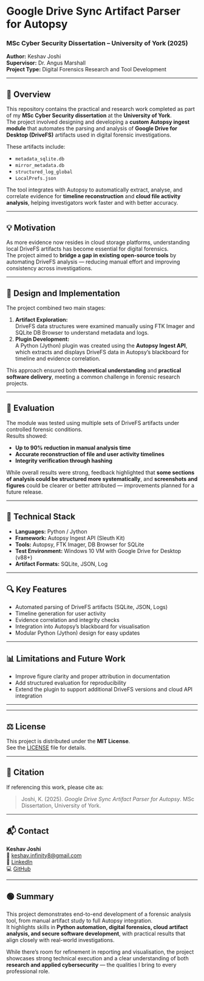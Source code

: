 # Google Drive Sync Artifact Parser for Autopsy

### MSc Cyber Security Dissertation – University of York (2025)  
**Author:** Keshav Joshi  
**Supervisor:** Dr. Angus Marshall  
**Project Type:** Digital Forensics Research and Tool Development  

---

## 📘 Overview

This repository contains the practical and research work completed as part of my **MSc Cyber Security dissertation** at the **University of York**.  
The project involved designing and developing a **custom Autopsy ingest module** that automates the parsing and analysis of **Google Drive for Desktop (DriveFS)** artifacts used in digital forensic investigations.

These artifacts include:
- `metadata_sqlite.db`  
- `mirror_metadata.db`  
- `structured_log_global`  
- `LocalPrefs.json`  

The tool integrates with Autopsy to automatically extract, analyse, and correlate evidence for **timeline reconstruction** and **cloud file activity analysis**, helping investigators work faster and with better accuracy.

---

## 💡 Motivation

As more evidence now resides in cloud storage platforms, understanding local DriveFS artifacts has become essential for digital forensics.  
The project aimed to **bridge a gap in existing open-source tools** by automating DriveFS analysis — reducing manual effort and improving consistency across investigations.

---

## 🧩 Design and Implementation

The project combined two main stages:

1. **Artifact Exploration:**  
   DriveFS data structures were examined manually using FTK Imager and SQLite DB Browser to understand metadata and logs.  
2. **Plugin Development:**  
   A Python (Jython) plugin was created using the **Autopsy Ingest API**, which extracts and displays DriveFS data in Autopsy’s blackboard for timeline and evidence correlation.

This approach ensured both **theoretical understanding** and **practical software delivery**, meeting a common challenge in forensic research projects.

---

## 🧪 Evaluation

The module was tested using multiple sets of DriveFS artifacts under controlled forensic conditions.  
Results showed:
- **Up to 90% reduction in manual analysis time**  
- **Accurate reconstruction of file and user activity timelines**  
- **Integrity verification through hashing**  

While overall results were strong, feedback highlighted that **some sections of analysis could be structured more systematically**, and **screenshots and figures** could be clearer or better attributed — improvements planned for a future release.

---

## 🧠 Technical Stack

- **Languages:** Python / Jython  
- **Framework:** Autopsy Ingest API (Sleuth Kit)  
- **Tools:** Autopsy, FTK Imager, DB Browser for SQLite  
- **Test Environment:** Windows 10 VM with Google Drive for Desktop (v88+)  
- **Artifact Formats:** SQLite, JSON, Log  

---

## 🔍 Key Features

- Automated parsing of DriveFS artifacts (SQLite, JSON, Logs)  
- Timeline generation for user activity  
- Evidence correlation and integrity checks  
- Integration into Autopsy’s blackboard for visualisation  
- Modular Python (Jython) design for easy updates  

---

## 📊 Limitations and Future Work

- Improve figure clarity and proper attribution in documentation  
- Add structured evaluation for reproducibility  
- Extend the plugin to support additional DriveFS versions and cloud API integration  

---

---

## ⚖️ License

This project is distributed under the **MIT License**.  
See the [LICENSE](./LICENSE) file for details.

---

## 🧾 Citation

If referencing this work, please cite as:

> Joshi, K. (2025). *Google Drive Sync Artifact Parser for Autopsy*. MSc Dissertation, University of York.

---

## 📬 Contact

**Keshav Joshi**  
📧 [keshav.infinity8@gmail.com](mailto:keshav.infinity8@gmail.com)  
🔗 [LinkedIn](https://www.linkedin.com/in/keshavjoshi28)  
💻 [GitHub](https://github.com/keshavjoshi7744)

---

## 🟢 Summary

This project demonstrates end-to-end development of a forensic analysis tool, from manual artifact study to full Autopsy integration.  
It highlights skills in **Python automation, digital forensics, cloud artifact analysis, and secure software development**, with practical results that align closely with real-world investigations.

While there’s room for refinement in reporting and visualisation, the project showcases strong technical execution and a clear understanding of both **research and applied cybersecurity** — the qualities I bring to every professional role.



